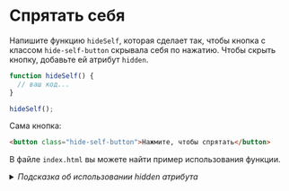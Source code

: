 # Спрятать себя

Напишите функцию `hideSelf`, которая сделает так, чтобы кнопка с классом `hide-self-button` 
скрывала себя по нажатию. Чтобы скрыть кнопку, добавьте ей атрибут `hidden`.

```js
function hideSelf() {
  // ваш код...
}

hideSelf();
```

Сама кнопка:
```html
<button class="hide-self-button">Нажмите, чтобы спрятать</button>
```

В файле `index.html` вы можете найти пример использования функции.

<details>
<summary><i>Подсказка об использовании hidden атрибута</i></summary>
<p style="padding: 16px">
<bold>hidden</bold> - стандартный атрибут, поэтому он представлен в виде свойства в DOM-елементе: <code>button.hidden</code>. Подробнее можно прочитать <a href="https://learn.javascript.ru/basic-dom-node-properties#svoystvo-hidden">здесь</a>
<p>
</details>
